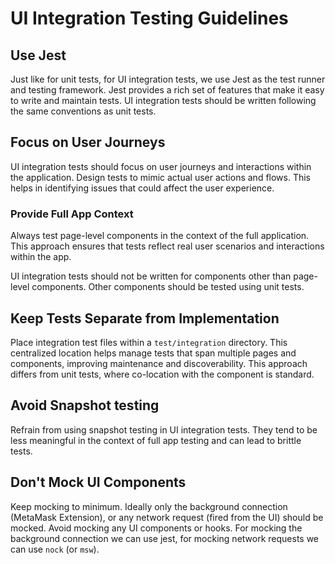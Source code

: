# UI Integration Testing Guidelines

## Use Jest

Just like for unit tests, for UI integration tests, we use Jest as the test runner and testing framework. Jest provides a rich set of features that make it easy to write and maintain tests. UI integration tests should be written following the same conventions as unit tests.

## Focus on User Journeys

UI integration tests should focus on user journeys and interactions within the application. Design tests to mimic actual user actions and flows. This helps in identifying issues that could affect the user experience.

### Provide Full App Context

Always test page-level components in the context of the full application. This approach ensures that tests reflect real user scenarios and interactions within the app.

UI integration tests should not be written for components other than page-level components. Other components should be tested using unit tests.

## Keep Tests Separate from Implementation

Place integration test files within a `test/integration` directory. This centralized location helps manage tests that span multiple pages and components, improving maintenance and discoverability. This approach differs from unit tests, where co-location with the component is standard.

## Avoid Snapshot testing

Refrain from using snapshot testing in UI integration tests. They tend to be less meaningful in the context of full app testing and can lead to brittle tests.

## Don't Mock UI Components

Keep mocking to minimum. Ideally only the background connection (MetaMask Extension), or any network request (fired from the UI) should be mocked. Avoid mocking any UI components or hooks. For mocking the background connection we can use jest, for mocking network requests we can use `nock` (or `msw`).

